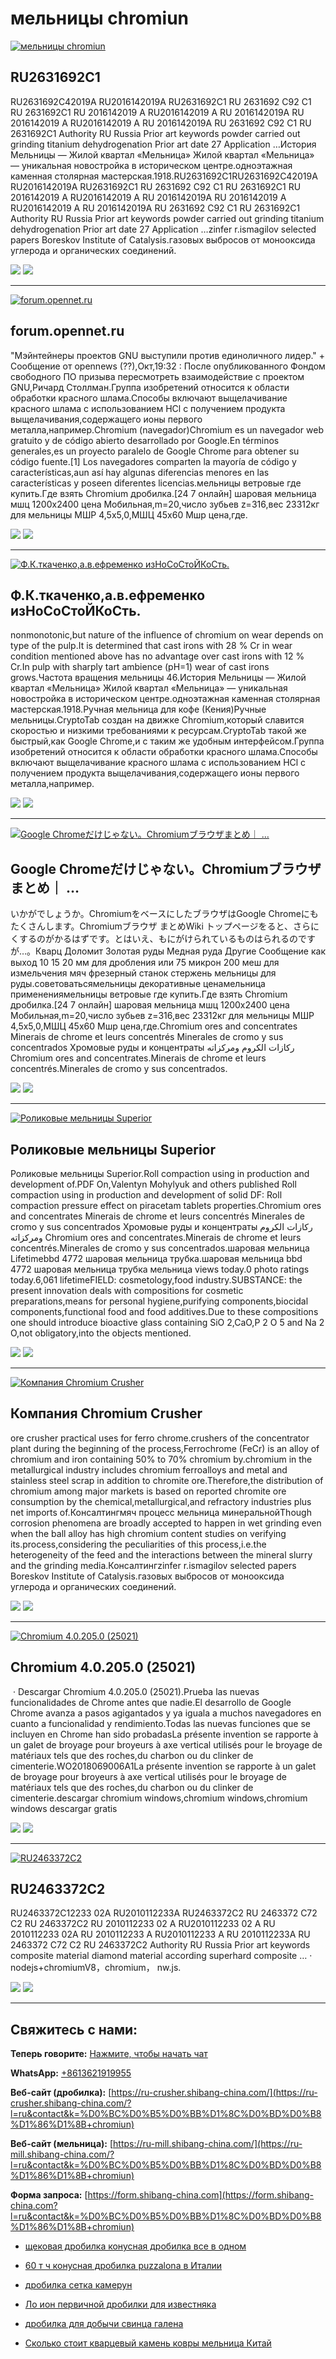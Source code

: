# мельницы chromiun

<a href="https://swt.shibang-china.com/?l=ru&img&k=%D0%BC%D0%B5%D0%BB%D1%8C%D0%BD%D0%B8%D1%86%D1%8B+chromiun" target="_blank">![мельницы chromiun](http://static.shibang-china.com/all-800x300/1016.jpg)</a>

## RU2631692C1
RU2631692C42019A RU2016142019A RU2631692C1 RU 2631692 C92 C1 RU 2631692C1 RU 2016142019 A RU2016142019 A RU 2016142019A RU 2016142019 A RU2016142019 A RU 2016142019A RU 2631692 C92 C1 RU 2631692C1 Authority RU Russia Prior art keywords powder carried out grinding titanium dehydrogenation Prior art date 27 Application …История Мельницы — Жилой квартал &#171;Мельница&#187; Жилой квартал &#171;Мельница&#187; — уникальная новостройка в историческом центре.одноэтажная каменная столярная мастерская.1918.RU2631692C1RU2631692C42019A RU2016142019A RU2631692C1 RU 2631692 C92 C1 RU 2631692C1 RU 2016142019 A RU2016142019 A RU 2016142019A RU 2016142019 A RU2016142019 A RU 2016142019A RU 2631692 C92 C1 RU 2631692C1 Authority RU Russia Prior art keywords powder carried out grinding titanium dehydrogenation Prior art date 27 Application …zinfer r.ismagilov selected papers Boreskov Institute of Catalysis.газовых выбросов от монооксида углерода и органических соединений.


<a href="https://whatsapp.shibangsoft.com/WhatsApp.php" target="_blank" title="WhatsApp">![](http://static.shibang-china.com/icon/whatsapp.png)</a> <a href="https://swt.shibang-china.com/?l=ru&icon&k=%D0%BC%D0%B5%D0%BB%D1%8C%D0%BD%D0%B8%D1%86%D1%8B+chromiun" target="_blank">![](http://static.shibang-china.com/icon/chat-ru.png)</a>

---

<a href="https://swt.shibang-china.com/?l=ru&img&k=%D0%BC%D0%B5%D0%BB%D1%8C%D0%BD%D0%B8%D1%86%D1%8B+chromiun" target="_blank">![forum.opennet.ru](http://static.shibang-china.com/all-800x300/939.jpg)</a>

## forum.opennet.ru
&quot;Мэйнтейнеры проектов GNU выступили против единоличного лидер.&quot; +  Сообщение от opennews (??),Окт,19:32 : После опубликованного Фондом свободного ПО призыва пересмотреть взаимодействие с проектом GNU,Ричард Столлман.Группа изобретений относится к области обработки красного шлама.Способы включают выщелачивание красного шлама с использованием HCl с получением продукта выщелачивания,содержащего ионы первого металла,например.Chromium (navegador)Chromium es un navegador web gratuito y de c&#243;digo abierto desarrollado por Google.En t&#233;rminos generales,es un proyecto paralelo de Google Chrome para obtener su c&#243;digo fuente.[1] Los navegadores comparten la mayor&#237;a de c&#243;digo y caracter&#237;sticas,aun as&#237; hay algunas diferencias menores en las caracter&#237;sticas y poseen diferentes licencias.мельницы ветровые где купить.Где взять Chromium дробилка.[24 7 онлайн] шаровая мельница мшц 1200х2400 цена Мобильная,m=20,число зубьев z=316,вес 23312кг для мельницы МШР 4,5х5,0,МШЦ 45х60 Мшр цена,где.


<a href="https://whatsapp.shibangsoft.com/WhatsApp.php" target="_blank" title="WhatsApp">![](http://static.shibang-china.com/icon/whatsapp.png)</a> <a href="https://swt.shibang-china.com/?l=ru&icon&k=%D0%BC%D0%B5%D0%BB%D1%8C%D0%BD%D0%B8%D1%86%D1%8B+chromiun" target="_blank">![](http://static.shibang-china.com/icon/chat-ru.png)</a>

---

<a href="https://swt.shibang-china.com/?l=ru&img&k=%D0%BC%D0%B5%D0%BB%D1%8C%D0%BD%D0%B8%D1%86%D1%8B+chromiun" target="_blank">![Ф.К.ткаченко,а.в.ефременко изНоСоСтоЙКоСть.](http://static.shibang-china.com/all-800x300/652.jpg)</a>

## Ф.К.ткаченко,а.в.ефременко изНоСоСтоЙКоСть.
nonmonotonic,but nature of the influence of chromium on wear depends on type of the pulp.It is determined that cast irons with 28 % Cr in wear condition mentioned above has no advantage over cast irons with 12 % Cr.In pulp with sharply tart ambience (pH=1) wear of cast irons grows.Частота вращения мельницы 46.История Мельницы — Жилой квартал &#171;Мельница&#187; Жилой квартал &#171;Мельница&#187; — уникальная новостройка в историческом центре.одноэтажная каменная столярная мастерская.1918.Ручная мельница для кофе (Кения)Ручные мельницы.CryptoTab создан на движке Chromium,который славится скоростью и низкими требованиями к ресурсам.CryptoTab такой же быстрый,как Google Chrome,и с таким же удобным интерфейсом.Группа изобретений относится к области обработки красного шлама.Способы включают выщелачивание красного шлама с использованием HCl с получением продукта выщелачивания,содержащего ионы первого металла,например.


<a href="https://whatsapp.shibangsoft.com/WhatsApp.php" target="_blank" title="WhatsApp">![](http://static.shibang-china.com/icon/whatsapp.png)</a> <a href="https://swt.shibang-china.com/?l=ru&icon&k=%D0%BC%D0%B5%D0%BB%D1%8C%D0%BD%D0%B8%D1%86%D1%8B+chromiun" target="_blank">![](http://static.shibang-china.com/icon/chat-ru.png)</a>

---

<a href="https://swt.shibang-china.com/?l=ru&img&k=%D0%BC%D0%B5%D0%BB%D1%8C%D0%BD%D0%B8%D1%86%D1%8B+chromiun" target="_blank">![Google Chromeだけじゃない。Chromiumブラウザまとめ｜ …](http://static.shibang-china.com/all-800x300/495.jpg)</a>

## Google Chromeだけじゃない。Chromiumブラウザまとめ｜ …
いかがでしょうか。ChromiumをベースにしたブラウザはGoogle Chromeにもたくさんします。Chromiumブラウザ まとめWiki トップページをると、さらにくするのがかるはずです。とはいえ、もにがけられているものはられるのですが…。Кварц Доломит Золотая руды Медная руда Другие Сообщение как выход 10 15 20 мм для дробления или 75 микрон 200 меш для измельчения мяч фрезерный станок стержень мельницы для руды.cоветоватьсямельницы декоративные ценамельница применениямельницы ветровые где купить.Где взять Chromium дробилка.[24 7 онлайн] шаровая мельница мшц 1200х2400 цена Мобильная,m=20,число зубьев z=316,вес 23312кг для мельницы МШР 4,5х5,0,МШЦ 45х60 Мшр цена,где.Chromium ores and concentrates Minerais de chrome et leurs concentr&#233;s Minerales de cromo y sus concentrados Хромовые руды и концентраты ركازات الكروم ومركزاته Chromium ores and concentrates.Minerais de chrome et leurs concentr&#233;s.Minerales de cromo y sus concentrados.


<a href="https://whatsapp.shibangsoft.com/WhatsApp.php" target="_blank" title="WhatsApp">![](http://static.shibang-china.com/icon/whatsapp.png)</a> <a href="https://swt.shibang-china.com/?l=ru&icon&k=%D0%BC%D0%B5%D0%BB%D1%8C%D0%BD%D0%B8%D1%86%D1%8B+chromiun" target="_blank">![](http://static.shibang-china.com/icon/chat-ru.png)</a>

---

<a href="https://swt.shibang-china.com/?l=ru&img&k=%D0%BC%D0%B5%D0%BB%D1%8C%D0%BD%D0%B8%D1%86%D1%8B+chromiun" target="_blank">![Роликовые мельницы Superior](http://static.shibang-china.com/all-800x300/280.jpg)</a>

## Роликовые мельницы Superior
Роликовые мельницы Superior.Roll compaction using in production and development of.PDF On,Valentyn Mohylyuk and others published Roll compaction using in production and development of solid DF: Roll compaction pressure effect on piracetam tablets properties.Chromium ores and concentrates Minerais de chrome et leurs concentr&#233;s Minerales de cromo y sus concentrados Хромовые руды и концентраты ركازات الكروم ومركزاته Chromium ores and concentrates.Minerais de chrome et leurs concentr&#233;s.Minerales de cromo y sus concentrados.шаровая мельница Lifetimebbd 4772 шаровая мельница трубка.шаровая мельница bbd 4772 шаровая мельница трубка мельница views today.0 photo ratings today.6,061 lifetimeFIELD: cosmetology,food industry.SUBSTANCE: the present innovation deals with compositions for cosmetic preparations,means for personal hygiene,purifying components,biocidal components,functional food and food additives.Due to these compositions one should introduce bioactive glass containing SiO 2,CaO,P 2 O 5 and Na 2 O,not obligatory,into the objects mentioned.


<a href="https://whatsapp.shibangsoft.com/WhatsApp.php" target="_blank" title="WhatsApp">![](http://static.shibang-china.com/icon/whatsapp.png)</a> <a href="https://swt.shibang-china.com/?l=ru&icon&k=%D0%BC%D0%B5%D0%BB%D1%8C%D0%BD%D0%B8%D1%86%D1%8B+chromiun" target="_blank">![](http://static.shibang-china.com/icon/chat-ru.png)</a>

---

<a href="https://swt.shibang-china.com/?l=ru&img&k=%D0%BC%D0%B5%D0%BB%D1%8C%D0%BD%D0%B8%D1%86%D1%8B+chromiun" target="_blank">![Компания Chromium Crusher](http://static.shibang-china.com/all-800x300/1228.jpg)</a>

## Компания Chromium Crusher
ore crusher practical uses for ferro chrome.crushers of the concentrator plant during the beginning of the process,Ferrochrome (FeCr) is an alloy of chromium and iron containing 50% to 70% chromium by.chromium in the metallurgical industry includes chromium ferroalloys and metal and stainless steel scrap in addition to chromite ore.Therefore,the distribution of chromium among major markets is based on reported chromite ore consumption by the chemical,metallurgical,and refractory industries plus net imports of.Консалтингмяч процесс мельница минеральнойThough corrosion phenomena are broadly accepted to happen in wet grinding even when the ball alloy has high chromium content studies on verifying its.process,considering the peculiarities of this process,i.e.the heterogeneity of the feed and the interactions between the mineral slurry and the grinding media.Консалтингzinfer r.ismagilov selected papers Boreskov Institute of Catalysis.газовых выбросов от монооксида углерода и органических соединений.


<a href="https://whatsapp.shibangsoft.com/WhatsApp.php" target="_blank" title="WhatsApp">![](http://static.shibang-china.com/icon/whatsapp.png)</a> <a href="https://swt.shibang-china.com/?l=ru&icon&k=%D0%BC%D0%B5%D0%BB%D1%8C%D0%BD%D0%B8%D1%86%D1%8B+chromiun" target="_blank">![](http://static.shibang-china.com/icon/chat-ru.png)</a>

---

<a href="https://swt.shibang-china.com/?l=ru&img&k=%D0%BC%D0%B5%D0%BB%D1%8C%D0%BD%D0%B8%D1%86%D1%8B+chromiun" target="_blank">![Chromium 4.0.205.0 (25021)](http://static.shibang-china.com/all-800x300/1491.jpg)</a>

## Chromium 4.0.205.0 (25021)
&nbsp;&#0183;&#32;Descargar Chromium 4.0.205.0 (25021).Prueba las nuevas funcionalidades de Chrome antes que nadie.El desarrollo de Google Chrome avanza a pasos agigantados y ya iguala a muchos navegadores en cuanto a funcionalidad y rendimiento.Todas las nuevas funciones que se incluyen en Chrome han sido probadasLa pr&#233;sente invention se rapporte &#224; un galet de broyage pour broyeurs &#224; axe vertical utilis&#233;s pour le broyage de mat&#233;riaux tels que des roches,du charbon ou du clinker de cimenterie.WO2018069006A1La pr&#233;sente invention se rapporte &#224; un galet de broyage pour broyeurs &#224; axe vertical utilis&#233;s pour le broyage de mat&#233;riaux tels que des roches,du charbon ou du clinker de cimenterie.descargar chromium windows,chromium windows,chromium windows descargar gratis


<a href="https://whatsapp.shibangsoft.com/WhatsApp.php" target="_blank" title="WhatsApp">![](http://static.shibang-china.com/icon/whatsapp.png)</a> <a href="https://swt.shibang-china.com/?l=ru&icon&k=%D0%BC%D0%B5%D0%BB%D1%8C%D0%BD%D0%B8%D1%86%D1%8B+chromiun" target="_blank">![](http://static.shibang-china.com/icon/chat-ru.png)</a>

---

<a href="https://swt.shibang-china.com/?l=ru&img&k=%D0%BC%D0%B5%D0%BB%D1%8C%D0%BD%D0%B8%D1%86%D1%8B+chromiun" target="_blank">![RU2463372C2](http://static.shibang-china.com/all-800x300/262.jpg)</a>

## RU2463372C2
RU2463372C12233 02A RU2010112233A RU2463372C2 RU 2463372 C72 C2 RU 2463372C2 RU 2010112233 02 A RU2010112233 02 A RU 2010112233 02A RU 2010112233 A RU2010112233 A RU 2010112233A RU 2463372 C72 C2 RU 2463372C2 Authority RU Russia Prior art keywords composite material diamond material according superhard composite …&nbsp;&#0183;&#32;nodejs+chromiumV8，chromium， nw.js.

<a href="https://whatsapp.shibangsoft.com/WhatsApp.php" target="_blank" title="WhatsApp">![](http://static.shibang-china.com/icon/whatsapp.png)</a> <a href="https://swt.shibang-china.com/?l=ru&icon&k=%D0%BC%D0%B5%D0%BB%D1%8C%D0%BD%D0%B8%D1%86%D1%8B+chromiun" target="_blank">![](http://static.shibang-china.com/icon/chat-ru.png)</a>

---
## Свяжитесь с нами:

**Теперь говорите:** [Нажмите, чтобы начать чат](https://swt.shibang-china.com?l=ru&contact&k=%D0%BC%D0%B5%D0%BB%D1%8C%D0%BD%D0%B8%D1%86%D1%8B+chromiun)

**WhatsApp:**  [+8613621919955](https://whatsapp.shibangsoft.com/WhatsApp.php)

**Веб-сайт (дробилка):** [https://ru-crusher.shibang-china.com/](https://ru-crusher.shibang-china.com/?l=ru&contact&k=%D0%BC%D0%B5%D0%BB%D1%8C%D0%BD%D0%B8%D1%86%D1%8B+chromiun)

**Веб-сайт (мельница):** [https://ru-mill.shibang-china.com/](https://ru-mill.shibang-china.com/?l=ru&contact&k=%D0%BC%D0%B5%D0%BB%D1%8C%D0%BD%D0%B8%D1%86%D1%8B+chromiun)

**Форма запроса:** [https://form.shibang-china.com](https://form.shibang-china.com?l=ru&contact&k=%D0%BC%D0%B5%D0%BB%D1%8C%D0%BD%D0%B8%D1%86%D1%8B+chromiun)

* [щековая дробилка конусная дробилка все в одном](../135/%D1%89%D0%B5%D0%BA%D0%BE%D0%B2%D0%B0%D1%8F%20%D0%B4%D1%80%D0%BE%D0%B1%D0%B8%D0%BB%D0%BA%D0%B0%20%D0%BA%D0%BE%D0%BD%D1%83%D1%81%D0%BD%D0%B0%D1%8F%20%D0%B4%D1%80%D0%BE%D0%B1%D0%B8%D0%BB%D0%BA%D0%B0%20%D0%B2%D1%81%D0%B5%20%D0%B2%20%D0%BE%D0%B4%D0%BD%D0%BE%D0%BC.md)

* [60 т  ч конусная дробилка puzzalona в Италии](../134/60%20%D1%82%20%20%D1%87%20%D0%BA%D0%BE%D0%BD%D1%83%D1%81%D0%BD%D0%B0%D1%8F%20%D0%B4%D1%80%D0%BE%D0%B1%D0%B8%D0%BB%D0%BA%D0%B0%20puzzalona%20%D0%B2%20%D0%98%D1%82%D0%B0%D0%BB%D0%B8%D0%B8.md)

* [дробилка сетка камерун](../133/%D0%B4%D1%80%D0%BE%D0%B1%D0%B8%D0%BB%D0%BA%D0%B0%20%D1%81%D0%B5%D1%82%D0%BA%D0%B0%20%D0%BA%D0%B0%D0%BC%D0%B5%D1%80%D1%83%D0%BD.md)

* [Ло ион первичной дробилки для известняка](../135/%D0%9B%D0%BE%20%D0%B8%D0%BE%D0%BD%20%D0%BF%D0%B5%D1%80%D0%B2%D0%B8%D1%87%D0%BD%D0%BE%D0%B9%20%D0%B4%D1%80%D0%BE%D0%B1%D0%B8%D0%BB%D0%BA%D0%B8%20%D0%B4%D0%BB%D1%8F%20%D0%B8%D0%B7%D0%B2%D0%B5%D1%81%D1%82%D0%BD%D1%8F%D0%BA%D0%B0.md)

* [дробилка для добычи свинца галена](../132/%D0%B4%D1%80%D0%BE%D0%B1%D0%B8%D0%BB%D0%BA%D0%B0%20%D0%B4%D0%BB%D1%8F%20%D0%B4%D0%BE%D0%B1%D1%8B%D1%87%D0%B8%20%D1%81%D0%B2%D0%B8%D0%BD%D1%86%D0%B0%20%D0%B3%D0%B0%D0%BB%D0%B5%D0%BD%D0%B0.md)

* [Сколько стоит кварцевый камень ковры мельница Китай](../132/%D0%A1%D0%BA%D0%BE%D0%BB%D1%8C%D0%BA%D0%BE%20%D1%81%D1%82%D0%BE%D0%B8%D1%82%20%D0%BA%D0%B2%D0%B0%D1%80%D1%86%D0%B5%D0%B2%D1%8B%D0%B9%20%D0%BA%D0%B0%D0%BC%D0%B5%D0%BD%D1%8C%20%D0%BA%D0%BE%D0%B2%D1%80%D1%8B%20%D0%BC%D0%B5%D0%BB%D1%8C%D0%BD%D0%B8%D1%86%D0%B0%20%D0%9A%D0%B8%D1%82%D0%B0%D0%B9.md)